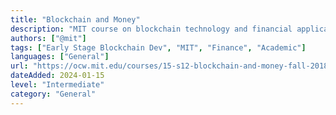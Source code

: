 ```yaml
---
title: "Blockchain and Money"
description: "MIT course on blockchain technology and financial applications"
authors: ["@mit"]
tags: ["Early Stage Blockchain Dev", "MIT", "Finance", "Academic"]
languages: ["General"]
url: "https://ocw.mit.edu/courses/15-s12-blockchain-and-money-fall-2018/"
dateAdded: 2024-01-15
level: "Intermediate"
category: "General"
---
```

